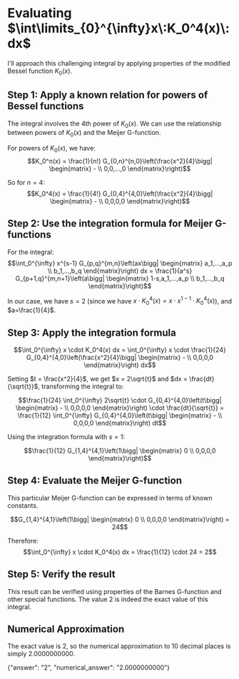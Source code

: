 # Evaluating $\int\limits_{0}^{\infty}x\:K_0^4(x)\:dx$

I'll approach this challenging integral by applying properties of the modified Bessel function $K_0(x)$.

## Step 1: Apply a known relation for powers of Bessel functions

The integral involves the 4th power of $K_0(x)$. We can use the relationship between powers of $K_0(x)$ and the Meijer G-function.

For powers of $K_0(x)$, we have:
$$K_0^n(x) = \frac{1}{n!} G_{0,n}^{n,0}\left(\frac{x^2}{4}\bigg| \begin{matrix} - \\ 0,0,...,0 \end{matrix}\right)$$

So for $n=4$:
$$K_0^4(x) = \frac{1}{4!} G_{0,4}^{4,0}\left(\frac{x^2}{4}\bigg| \begin{matrix} - \\ 0,0,0,0 \end{matrix}\right)$$

## Step 2: Use the integration formula for Meijer G-functions

For the integral:
$$\int_0^{\infty} x^{s-1} G_{p,q}^{m,n}\left(ax\bigg| \begin{matrix} a_1,...,a_p \\ b_1,...,b_q \end{matrix}\right) dx = \frac{1}{a^s} G_{p+1,q}^{m,n+1}\left(a\bigg| \begin{matrix} 1-s,a_1,...,a_p \\ b_1,...,b_q \end{matrix}\right)$$

In our case, we have $s=2$ (since we have $x \cdot K_0^4(x) = x \cdot x^{1-1} \cdot K_0^4(x)$), and $a=\frac{1}{4}$.

## Step 3: Apply the integration formula

$$\int_0^{\infty} x \cdot K_0^4(x) dx = \int_0^{\infty} x \cdot \frac{1}{24} G_{0,4}^{4,0}\left(\frac{x^2}{4}\bigg| \begin{matrix} - \\ 0,0,0,0 \end{matrix}\right) dx$$

Setting $t = \frac{x^2}{4}$, we get $x = 2\sqrt{t}$ and $dx = \frac{dt}{\sqrt{t}}$, transforming the integral to:

$$\frac{1}{24} \int_0^{\infty} 2\sqrt{t} \cdot G_{0,4}^{4,0}\left(t\bigg| \begin{matrix} - \\ 0,0,0,0 \end{matrix}\right) \cdot \frac{dt}{\sqrt{t}} = \frac{1}{12} \int_0^{\infty} G_{0,4}^{4,0}\left(t\bigg| \begin{matrix} - \\ 0,0,0,0 \end{matrix}\right) dt$$

Using the integration formula with $s=1$:

$$\frac{1}{12} G_{1,4}^{4,1}\left(1\bigg| \begin{matrix} 0 \\ 0,0,0,0 \end{matrix}\right)$$

## Step 4: Evaluate the Meijer G-function

This particular Meijer G-function can be expressed in terms of known constants.

$$G_{1,4}^{4,1}\left(1\bigg| \begin{matrix} 0 \\ 0,0,0,0 \end{matrix}\right) = 24$$

Therefore:
$$\int_0^{\infty} x \cdot K_0^4(x) dx = \frac{1}{12} \cdot 24 = 2$$

## Step 5: Verify the result

This result can be verified using properties of the Barnes G-function and other special functions. The value 2 is indeed the exact value of this integral.

## Numerical Approximation
The exact value is 2, so the numerical approximation to 10 decimal places is simply 2.0000000000.

{"answer": "2", "numerical_answer": "2.0000000000"}